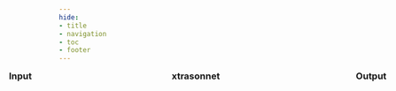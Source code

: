 ```yaml
---
hide:
- title
- navigation
- toc
- footer
---
```


<style>
      /* see: https://github.com/squidfunk/mkdocs-material/issues/2163#issuecomment-752916358 */
    .md-typeset h1, .md-content__button {
      display: none;
    }
    .md-grid {
        margin-top: 0;
        margin-bottom: 0;
        height: 100%;
    }
    .container {
        /* see: https://stackoverflow.com/a/35676852/4814697*/
        display: flex;
        
        /* see: https://css-tricks.com/full-width-containers-limited-width-parents */
        width: 100vw;
        position: relative;
        left: 50%;
        right: 50%;
        margin-left: -50vw; 
        margin-right: -50vw;
    }
    .container > div {
        flex: 1; /*grow*/
        max-width: 33%;
    }
    .editor-container {
        display: flex;
        flex-direction: column;
    }
    .editor-container > h3 {
        margin-top: 0;
        text-align: center;
    }
    .editor {
        flex: 1;
    }
    /* see: view-source:https://codemirror.net/try/ */
    .cm-editor {
        height: 100%;
        max-height: none;
        border: none;
    }
    .cm-scroller {
        overflow: auto;
    }
</style>
<div class="container">
    <div class="editor-container">
        <h3>Input</h3>
        <div id="in-editor" class="editor"></div>
    </div>
    <div class="editor-container">
        <h3>xtrasonnet</h3>
        <div id="xtr-editor" class="editor"></div>
    </div>
    <div class="editor-container">
        <h3>Output</h3>
        <div id="out-editor" class="editor"></div>
    </div>
</div>

<script src="https://unpkg.com/rxjs@^7/dist/bundles/rxjs.umd.min.js"></script>
<script src="https://cdnjs.cloudflare.com/ajax/libs/js-beautify/1.14.7/beautify.min.js"></script>
<script src="https://cdnjs.cloudflare.com/ajax/libs/js-beautify/1.14.7/beautify-html.min.js"></script>
<script src=../javascripts/editor.bundle.js></script>
